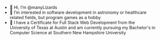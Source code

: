 - 👋 Hi, I’m @manyLizards
- 👀 I’m interested in software development in astronomy or healthcare related fields, but program games as a hobby
- 🌱 I have a Certificate for Full Stack Web Development from the University of Texas at Austin and am currently pursuing my Bachelor's in Computer Science at Southern New Hampshire University

<!---
manyLizards/manyLizards is a ✨ special ✨ repository because its `README.md` (this file) appears on your GitHub profile.
You can click the Preview link to take a look at your changes.
--->

